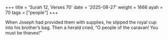 +++
title = 'Surah 12, Verses 70'
date = '2025-08-27'
weight = 1666
ayah = 70
tags = ["people"]
+++

When Joseph had provided them with supplies, he slipped the royal cup into his brother’s bag. Then a herald cried, “O people of the caravan! You must be thieves!”